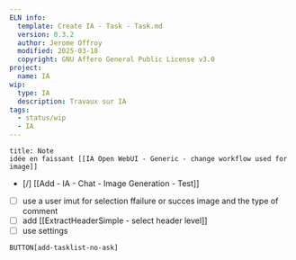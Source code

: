 ```yaml
---
ELN info:
  template: Create IA - Task - Task.md
  version: 0.3.2
  author: Jerome Offroy
  modified: 2025-03-18
  copyright: GNU Affero General Public License v3.0
project:
  name: IA
wip:
  type: IA
  description: Travaux sur IA
tags:
  - status/wip
  - IA
---
```


````ad-note
title: Note
idée en faissant [[IA Open WebUI - Generic - change workflow used for image]]

````

- [/] [[Add - IA - Chat - Image Generation - Test]]
- [ ] use a user imut for selection ffailure or succes image and the type of comment
- [ ] add [[ExtractHeaderSimple - select header level]]
- [ ] use settings

`BUTTON[add-tasklist-no-ask]`


